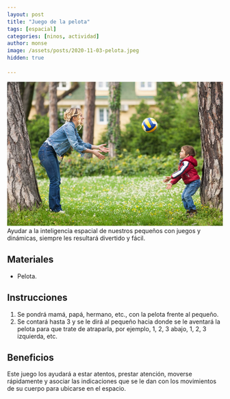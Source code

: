 ```yaml
---
layout: post
title: "Juego de la pelota"
tags: [espacial]
categories: [ninos, actividad]
author: monse
image: /assets/posts/2020-11-03-pelota.jpeg
hidden: true

---
```

![Actividad de pelota](/assets/posts/2020-11-03-pelota.jpeg)<br/> 
Ayudar a la inteligencia espacial de nuestros pequeños con juegos y dinámicas, siempre les resultará divertido y fácil.

## Materiales 
- Pelota.

## Instrucciones 
1. Se pondrá mamá, papá, hermano, etc., con la pelota frente al pequeño.
2. Se contará hasta 3 y se le dirá al pequeño hacia donde se le aventará la pelota para que trate de atraparla, por ejemplo, 1, 2, 3 abajo, 1, 2, 3 izquierda, etc. 

## Beneficios 
Este juego los ayudará a estar atentos, prestar atención, moverse rápidamente y asociar las indicaciones que se le dan con los movimientos de su cuerpo para ubicarse en el espacio. 
